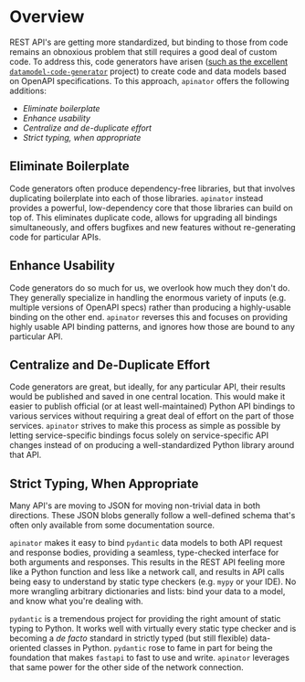# Overview

REST API's are getting more standardized, but binding to those from code remains an obnoxious problem that still requires a good deal of custom code. To address this, code generators have arisen ([such as the excellent `datamodel-code-generator`](https://pypi.org/project/datamodel-code-generator/) project) to create code and data models based on OpenAPI specifications. To this approach, `apinator` offers the following additions:

- *Eliminate boilerplate*
- *Enhance usability*
- *Centralize and de-duplicate effort*
- *Strict typing, when appropriate*

## Eliminate Boilerplate

 Code generators often produce dependency-free libraries, but that involves duplicating boilerplate into each of those libraries. `apinator` instead provides a powerful, low-dependency core that those libraries can build on top of. This eliminates duplicate code, allows for upgrading all bindings simultaneously, and offers bugfixes and new features without re-generating code for particular APIs.

## Enhance Usability

Code generators do so much for us, we overlook how much they don't do. They generally specialize in handling the enormous variety of inputs (e.g. multiple versions of OpenAPI specs) rather than producing a highly-usable binding on the other end. `apinator` reverses this and focuses on providing highly usable API binding patterns, and ignores how those are bound to any particular API.

## Centralize and De-Duplicate Effort

Code generators are great, but ideally, for any particular API, their results would be published and saved in one central location. This would make it easier to publish official (or at least well-maintained) Python API bindings to various services without requiring a great deal of effort on the part of those services. `apinator` strives to make this process as simple as possible by letting service-specific bindings focus solely on service-specific API changes instead of on producing a well-standardized Python library around that API.


## Strict Typing, When Appropriate

Many API's are moving to JSON for moving non-trivial data in both directions. These JSON blobs generally follow a well-defined schema that's often only available from some documentation source.

`apinator` makes it easy to bind `pydantic` data models to both API request and response bodies, providing a seamless, type-checked interface for both arguments and responses. This results in the REST API feeling more like a Python function and less like a network call, and results in API calls being easy to understand by static type checkers (e.g. `mypy` or your IDE). No more wrangling arbitrary dictionaries and lists: bind your data to a model, and know what you're dealing with.

`pydantic` is a tremendous project for providing the right amount of static typing to Python. It works well with virtually every static type checker and is becoming a _de facto_ standard in strictly typed (but still flexible) data-oriented classes in Python. `pydantic` rose to fame in part for being the foundation that makes `fastapi` to fast to use and write. `apinator` leverages that same power for the other side of the network connection.

